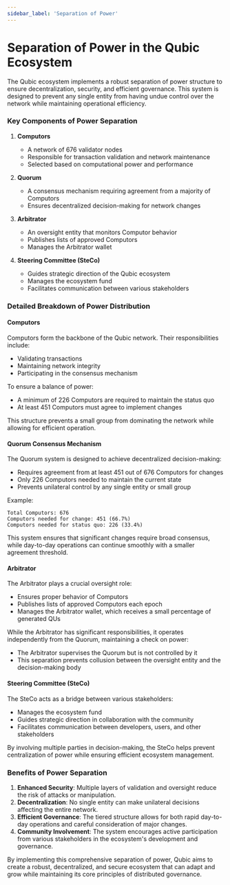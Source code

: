 ```yaml
---
sidebar_label: 'Separation of Power'
---
```


# Separation of Power in the Qubic Ecosystem

The Qubic ecosystem implements a robust separation of power structure to ensure decentralization, security, and efficient governance. This system is designed to prevent any single entity from having undue control over the network while maintaining operational efficiency.

### Key Components of Power Separation

1. **Computors**
   - A network of 676 validator nodes
   - Responsible for transaction validation and network maintenance
   - Selected based on computational power and performance

2. **Quorum**
   - A consensus mechanism requiring agreement from a majority of Computors
   - Ensures decentralized decision-making for network changes

3. **Arbitrator**
   - An oversight entity that monitors Computor behavior
   - Publishes lists of approved Computors
   - Manages the Arbitrator wallet

4. **Steering Committee (SteCo)**
   - Guides strategic direction of the Qubic ecosystem
   - Manages the ecosystem fund
   - Facilitates communication between various stakeholders

### Detailed Breakdown of Power Distribution

#### Computors
Computors form the backbone of the Qubic network. Their responsibilities include:

- Validating transactions
- Maintaining network integrity
- Participating in the consensus mechanism

To ensure a balance of power:
- A minimum of 226 Computors are required to maintain the status quo
- At least 451 Computors must agree to implement changes

This structure prevents a small group from dominating the network while allowing for efficient operation.

#### Quorum Consensus Mechanism
The Quorum system is designed to achieve decentralized decision-making:

- Requires agreement from at least 451 out of 676 Computors for changes
- Only 226 Computors needed to maintain the current state
- Prevents unilateral control by any single entity or small group

Example:
```
Total Computors: 676
Computors needed for change: 451 (66.7%)
Computors needed for status quo: 226 (33.4%)
```

This system ensures that significant changes require broad consensus, while day-to-day operations can continue smoothly with a smaller agreement threshold.

#### Arbitrator
The Arbitrator plays a crucial oversight role:

- Ensures proper behavior of Computors
- Publishes lists of approved Computors each epoch
- Manages the Arbitrator wallet, which receives a small percentage of generated QUs

While the Arbitrator has significant responsibilities, it operates independently from the Quorum, maintaining a check on power:

- The Arbitrator supervises the Quorum but is not controlled by it
- This separation prevents collusion between the oversight entity and the decision-making body

#### Steering Committee (SteCo)
The SteCo acts as a bridge between various stakeholders:

- Manages the ecosystem fund
- Guides strategic direction in collaboration with the community
- Facilitates communication between developers, users, and other stakeholders

By involving multiple parties in decision-making, the SteCo helps prevent centralization of power while ensuring efficient ecosystem management.

### Benefits of Power Separation

1. **Enhanced Security**: Multiple layers of validation and oversight reduce the risk of attacks or manipulation.
2. **Decentralization**: No single entity can make unilateral decisions affecting the entire network.
3. **Efficient Governance**: The tiered structure allows for both rapid day-to-day operations and careful consideration of major changes.
4. **Community Involvement**: The system encourages active participation from various stakeholders in the ecosystem's development and governance.

By implementing this comprehensive separation of power, Qubic aims to create a robust, decentralized, and secure ecosystem that can adapt and grow while maintaining its core principles of distributed governance.